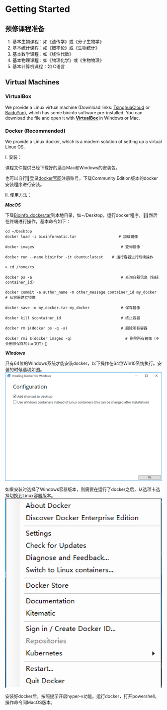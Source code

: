 # Getting Started

## 预修课程准备

1. 基本生物课程：如《遗传学》或《分子生物学》
2. 基本统计课程：如《概率论》或《生物统计》
3. 基本数学课程：如《线性代数》
4. 基本物理课程：如《物理化学》或《生物物理》
5. 基本计算机课程：如 C语言

## Virtual Machines

### VirtualBox

We provide a Linux virtual machine \(Download links: [TsinghuaCloud](https://cloud.tsinghua.edu.cn/d/08cb34ba57cf44b8aea9/) or [BaiduYun](https://pan.baidu.com/s/1ETkey)\), which has some bioinfo software pre-installed. You can download the file and open it with [**VirtualBox**](https://www.virtualbox.org/wiki/Downloads) in Windows or Mac.

### Docker \(Recommended\)

We provide a Linux docker, which is a modern solution of setting up a virtual Linux OS.

I. 安装：

课程文件提供已经下载好的适合Mac和Windows的安装包。

也可以自行登录[docker官网](https://www.docker.com/get-docker)注册账号，下载Community Edition版本的docker安装程序进行安装。

II. 使用方法：

_**MacOS**_

下载[Bioinfo\_docker.tar](https://cloud.tsinghua.edu.cn/f/fef06408bbc446f6bb6e/?dl=1)到本地目录，如~/Desktop，运行docker程序，然后在终端进行操作，基本命令如下：

```text
cd ~/Desktop
docker load -i bioinformatic.tar                   # 加载镜像

docker images                                       # 查询镜像

docker run --name bioinfor -it ubuntu:latest    # 运行容器进行后续操作

> cd /home/cs

docker ps -a                                        # 查询容器信息（包括container_id)

docker commit -a author_name -m other_message container_id my_docker      # 从容器建立镜像

docker save -o my_docker.tar my_docker              # 保存镜像

docker kill $container_id                           # 终止容器

docker rm $(docker ps -q -a)                        # 删除所有容器

docker rmi $(docker images -q)                        # 删除所有镜像（不会删除保存的tar文件）
```

_**Windows**_

只有64位的Windows系统才能安装docker，以下操作在64位Win10系统执行。安装的时候选项如图。
![](/.gitbook/assets/docker_installation.png)

如果安装时选择了Windows容器版本，则需要在运行了docker之后，从选项卡选择切换到Linux容器版本。
![](/.gitbook/assets/docker_switch.png)

安装好docker后，按照提示开启hyper-v功能。运行docker，打开powershell，操作命令同MacOS版本。

